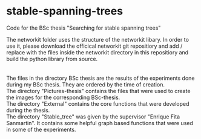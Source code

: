 # stable-spanning-trees
Code for the BSc thesis "Searching for stable spanning trees"

The networkit folder uses the structure of the networkit libary. In order to use it, please download the officical networkit git repositiory and add / replace with the files inside the networkit directory in this repositiory and build the python library from source. <br>
<br>
<br>
The files in the directory BSc thesis are the results of the experiments done during my BSc thesis. They are ordered by the time of creation. <br>
The directory "Pictures-thesis" contains the files that were used to create the images for the corresponding BSc-thesis. <br>
The directory "External" contains the core functions that were developed during the thesis. <br>
The directory "Stable_tree" was given by the supervisor "Enrique Fita Sanmartin". It contains some helpful graph based functions that were used in some of the experiments. <br>

